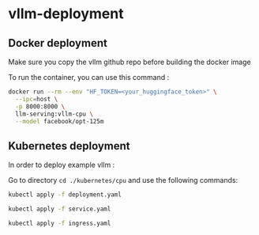 # vllm-deployment

## Docker deployment

Make sure you copy the vllm github repo before building the docker image

To run the container, you can use this command :

```bash
docker run --rm --env "HF_TOKEN=<your_huggingface_token>" \
  --ipc=host \
  -p 8000:8000 \
  llm-serving:vllm-cpu \
  --model facebook/opt-125m
```


## Kubernetes deployment
In order to deploy example vllm :

Go to directory `cd ./kubernetes/cpu` and use the following commands:

```bash
kubectl apply -f deployment.yaml
```

```bash
kubectl apply -f service.yaml
```

```bash
kubectl apply -f ingress.yaml
```
